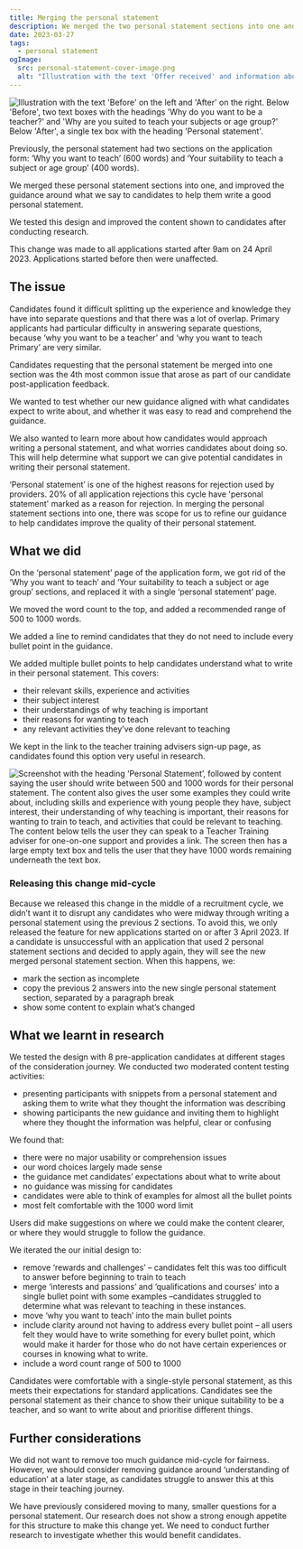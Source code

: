 ```yaml
---
title: Merging the personal statement
description: We merged the two personal statement sections into one and improved the guidance around what we say to candidates to help them write a good personal statement
date: 2023-03-27
tags:
  - personal statement
ogImage:
  src: personal-statement-cover-image.png
  alt: "Illustration with the text 'Offer received' and information about doing an 8 week subject knowledge enhancement course in physics"
---
```


![Illustration with the text 'Before' on the left and 'After' on the right. Below 'Before', two text boxes with the headings 'Why do you want to be a teacher?' and 'Why are you suited to teach your subjects or age group?' Below 'After', a single tex box with the heading 'Personal statement'.](personal-statement-cover-image.png)

Previously, the personal statement had two sections on the application form: ‘Why you want to teach’ (600 words) and ‘Your suitability to teach a subject or age group’ (400 words).

We merged these personal statement sections into one, and improved the guidance around what we say to candidates to help them write a good personal statement.

We tested this design and improved the content shown to candidates after conducting research.

This change was made to all applications started after 9am on 24 April 2023. Applications started before then were unaffected.

## The issue

Candidates found it difficult splitting up the experience and knowledge they have into separate questions and that there was a lot of overlap. Primary applicants had particular difficulty in answering separate questions, because ‘why you want to be a teacher’ and ‘why you want to teach Primary’ are very similar.

Candidates requesting that the personal statement be merged into one section was the 4th most common issue that arose as part of our candidate post-application feedback.

We wanted to test whether our new guidance aligned with what candidates expect to write about, and whether it was easy to read and comprehend the guidance.

We also wanted to learn more about how candidates would approach writing a personal statement, and what worries candidates about doing so. This will help determine what support we can give potential candidates in writing their personal statement.

‘Personal statement’ is one of the highest reasons for rejection used by providers. 20% of all application rejections this cycle have 'personal statement' marked as a reason for rejection. In merging the personal statement sections into one, there was scope for us to refine our guidance to help candidates improve the quality of their personal statement.

## What we did

On the ‘personal statement’ page of the application form, we got rid of the ‘Why you want to teach’ and ‘Your suitability to teach a subject or age group’ sections, and replaced it with a single ‘personal statement’ page.

We moved the word count to the top, and added a recommended range of 500 to 1000 words.

We added a line to remind candidates that they do not need to include every bullet point in the guidance.

We added multiple bullet points to help candidates understand what to write in their personal statement. This covers:

- their relevant skills, experience and activities
- their subject interest
- their understandings of why teaching is important
- their reasons for wanting to teach
- any relevant activities they’ve done relevant to teaching

We kept in the link to the teacher training advisers sign-up page, as candidates found this option very useful in research.

![Screenshot with the heading ‘Personal Statement’, followed by content saying the user should write between 500 and 1000 words for their personal statement. The content also gives the user some examples they could write about, including skills and experience with young people they have, subject interest, their understanding of why teaching is important, their reasons for wanting to train to teach, and activities that could be relevant to teaching. The content below tells the user they can speak to a Teacher Training adviser for one-on-one support and provides a link. The screen then has a large empty text box and tells the user that they have 1000 words remaining underneath the text box.](merged-personal-statement.png)

### Releasing this change mid-cycle

Because we released this change in the middle of a recruitment cycle, we didn’t want it to disrupt any candidates who were midway through writing a personal statement using the previous 2 sections.
To avoid this, we only released the feature for new applications started on or after 3 April 2023.
If a candidate is unsuccessful with an application that used 2 personal statement sections and decided to apply again, they will see the new merged personal statement section. When this happens, we:

- mark the section as incomplete
- copy the previous 2 answers into the new single personal statement section, separated by a paragraph break
- show some content to explain what’s changed

## What we learnt in research

We tested the design with 8 pre-application candidates at different stages of the consideration journey. We conducted two moderated content testing activities:

- presenting participants with snippets from a personal statement and asking them to write what they thought the information was describing
- showing participants the new guidance and inviting them to highlight where they thought the information was helpful, clear or confusing

We found that:

- there were no major usability or comprehension issues
- our word choices largely made sense
- the guidance met candidates’ expectations about what to write about
- no guidance was missing for candidates
- candidates were able to think of examples for almost all the bullet points
- most felt comfortable with the 1000 word limit

Users did make suggestions on where we could make the content clearer, or where they would struggle to follow the guidance.

We iterated the our initial design to:

- remove ‘rewards and challenges’ – candidates felt this was too difficult to answer before beginning to train to teach
- merge ‘interests and passions’ and ‘qualifications and courses’ into a single bullet point with some examples –candidates struggled to determine what was relevant to teaching in these instances.
- move ‘why you want to teach’ into the main bullet points
- include clarity around not having to address every bullet point – all users felt they would have to write something for every bullet point, which would make it harder for those who do not have certain experiences or courses in knowing what to write.
- include a word count range of 500 to 1000

Candidates were comfortable with a single-style personal statement, as this meets their expectations for standard applications. Candidates see the personal statement as their chance to show their unique suitability to be a teacher, and so want to write about and prioritise different things.

## Further considerations

We did not want to remove too much guidance mid-cycle for fairness. However, we should consider removing guidance around ‘understanding of education’ at a later stage, as candidates struggle to answer this at this stage in their teaching journey.

We have previously considered moving to many, smaller questions for a personal statement. Our research does not show a strong enough appetite for this structure to make this change yet. We need to conduct further research to investigate whether this would benefit candidates.
